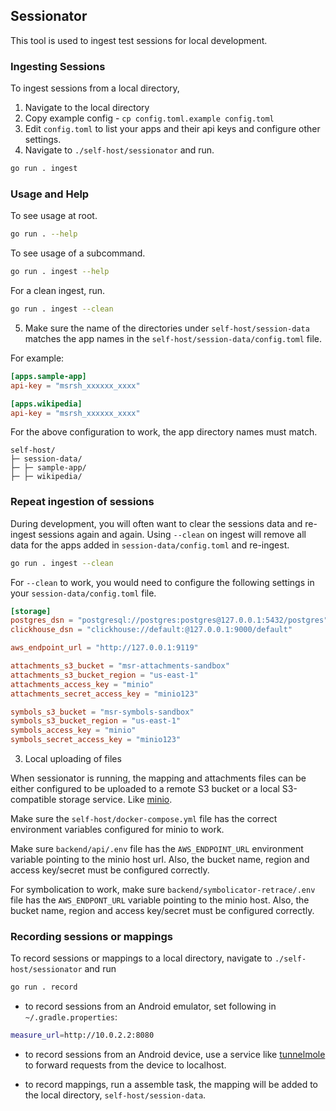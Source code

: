 ## Sessionator

This tool is used to ingest test sessions for local development.

### Ingesting Sessions

To ingest sessions from a local directory,

1. Navigate to the local directory
2. Copy example config - `cp config.toml.example config.toml`
3. Edit `config.toml` to list your apps and their api keys and configure other settings.
4. Navigate to `./self-host/sessionator` and run.

```sh
go run . ingest
```

### Usage and Help

To see usage at root.

```sh
go run . --help
```

To see usage of a subcommand.

```sh
go run . ingest --help
```

For a clean ingest, run.

```sh
go run . ingest --clean
```

5. Make sure the name of the directories under `self-host/session-data` matches the app names in the `self-host/session-data/config.toml` file.

For example:

```toml
[apps.sample-app]
api-key = "msrsh_xxxxxx_xxxx"

[apps.wikipedia]
api-key = "msrsh_xxxxxx_xxxx"
```

For the above configuration to work, the app directory names must match.

```
self-host/
├─ session-data/
├─ ├─ sample-app/
├─ ├─ wikipedia/
```

### Repeat ingestion of sessions

During development, you will often want to clear the sessions data and re-ingest sessions again and again. Using `--clean` on ingest will remove all data for the apps added in `session-data/config.toml` and re-ingest.

```sh
go run . ingest --clean
```

For `--clean` to work, you would need to configure the following settings in your `session-data/config.toml` file.

```toml
[storage]
postgres_dsn = "postgresql://postgres:postgres@127.0.0.1:5432/postgres"
clickhouse_dsn = "clickhouse://default:@127.0.0.1:9000/default"

aws_endpoint_url = "http://127.0.0.1:9119"

attachments_s3_bucket = "msr-attachments-sandbox"
attachments_s3_bucket_region = "us-east-1"
attachments_access_key = "minio"
attachments_secret_access_key = "minio123"

symbols_s3_bucket = "msr-symbols-sandbox"
symbols_s3_bucket_region = "us-east-1"
symbols_access_key = "minio"
symbols_secret_access_key = "minio123"
```

3. Local uploading of files

When sessionator is running, the mapping and attachments files can be either configured to be uploaded to a remote S3 bucket or a local S3-compatible storage service. Like [minio](https://min.io/).

Make sure the `self-host/docker-compose.yml` file has the correct environment variables configured for minio to work.

Make sure `backend/api/.env` file has the `AWS_ENDPOINT_URL` environment variable pointing to the minio host url. Also, the bucket name, region and access key/secret must be configured correctly.

For symbolication to work, make sure `backend/symbolicator-retrace/.env` file has the `AWS_ENDPONT_URL` variable pointing to the minio host. Also, the bucket name, region and access key/secret must be configured correctly.

### Recording sessions or mappings

To record sessions or mappings to a local directory, navigate to `./self-host/sessionator` and run

```sh
go run . record
```

* to record sessions from an Android emulator, set following in `~/.gradle.properties`:

```sh
measure_url=http://10.0.2.2:8080
```

* to record sessions from an Android device, use a service like [tunnelmole](https://tunnelmole.com/) to forward requests from the device to localhost.


* to record mappings, run a assemble task, the mapping will be added to the local directory, `self-host/session-data`.
